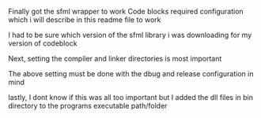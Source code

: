 Finally got the sfml wrapper to work
Code blocks required configuration which i will describe in this readme file to work

I had to be sure which version of the sfml library i was downloading for my version of codeblock

Next, setting the compiler and linker directories is most important

The above setting must be done with the dbug and release configuration in mind

lastly, I dont know if this was all too important but I added the dll files in bin directory to the
programs executable path/folder
